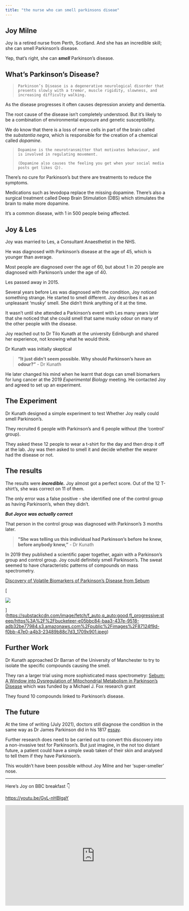 ```yaml
---
title: "the nurse who can smell parkinsons diseae"
---
```


## Joy Milne

Joy is a retired nurse from Perth, Scotland. And she has an incredible skill; she can smell Parkinson’s disease. 

Yep, that’s right, she can _**smell**_ Parkinson’s disease. 

## What’s Parkinson’s Disease?

> ```
> Parkinson’s Disease is a degenerative neurological disorder that presents slowly with a tremor, muscle rigidity, slowness, and increasing difficulty walking.  
> ```

As the disease progresses it often causes depression anxiety and dementia.

The root cause of the disease isn’t completely understood. But it’s likely to be a combination of environmental exposure and genetic susceptibility. 

We do know that there is a loss of nerve cells in part of the brain called the _substantia negra_, which is responsible for the creation of a chemical called _dopamine_.

> ```
> Dopamine is the neurotransmitter that motivates behaviour, and is involved in regulating movement. 
> 
> (Dopamine also causes the feeling you get when your social media posts get likes 😉). 
> ```

There’s no cure for Parkinson’s but there are treatments to reduce the symptoms. 

Medications such as levodopa replace the missing dopamine. There’s also a surgical treatment called Deep Brain Stimulation (DBS) which stimulates the brain to make more dopamine.

It’s a common disease, with 1 in 500 people being affected.

## Joy & Les

Joy was married to Les, a Consultant Anaesthetist in the NHS. 

He was diagnosed with Parkinson’s disease at the age of 45, which is younger than average.

Most people are diagnosed over the age of 60, but about 1 in 20 people are diagnosed with Parkinson’s under the age of 40.

Les passed away in 2015.

Several years before Les was diagnosed with the condition, Joy noticed something strange. He started to smell different. Joy describes it as an unpleasant ‘musky’ smell. She didn’t think anything of it at the time. 

It wasn’t until she attended a Parkinson’s event with Les many years later that she noticed that she could smell that same musky odour on many of the other people with the disease.

Joy reached out to Dr Tilo Kunath at the university Edinburgh and shared her experience, not knowing what he would think. 

Dr Kunath was initially skeptical 

> **“It just didn’t seem possible. Why should Parkinson’s have an odour?”** - Dr Kunath 

He later changed his mind when he learnt that dogs can smell biomarkers for lung cancer at the 2019 _Experimental Biology_ meeting. He contacted Joy and agreed to set up an experiment.

## The Experiment

Dr Kunath designed a simple experiment to test Whether Joy really could smell Parkinson’s. 

They recruited 6 people with Parkinson’s and 6 people without (the ‘control’ group). 

They asked these 12 people to wear a t-shirt for the day and then drop it off at the lab. Joy was then asked to smell it and decide whether the wearer had the disease or not.

## The results

The results were _**incredible.**_ Joy almost got a perfect score. Out of the 12 T-shirt’s, she was correct on 11 of them. 

The only error was a false positive - she identified one of the control group as having Parkinson’s, when they didn’t. 

_**But Joyce was actually correct**_

That person in the control group was diagnosed with Parkinson’s 3 months later.

> **”She was telling us this individual had Parkinson’s before he knew, before anybody knew,”** - Dr Kunath

In 2019 they published a scientific paper together, again with a Parkinson’s group and control group. Joy could definitely smell Parkinson’s. The sweat seemed to have characteristic patterns of compounds on mass spectrometry. 

[Discovery of Volatile Biomarkers of Parkinson’s Disease from Sebum](https://pubs.acs.org/doi/full/10.1021/acscentsci.8b00879)

[

![](https://substackcdn.com/image/fetch/w_1456,c_limit,f_auto,q_auto:good,fl_progressive:steep/https%3A%2F%2Fbucketeer-e05bbc84-baa3-437e-9518-adb32be77984.s3.amazonaws.com%2Fpublic%2Fimages%2F87124f9d-f0bb-47e0-a4b3-23489b88c7d3_1709x901.jpeg)



](https://substackcdn.com/image/fetch/f_auto,q_auto:good,fl_progressive:steep/https%3A%2F%2Fbucketeer-e05bbc84-baa3-437e-9518-adb32be77984.s3.amazonaws.com%2Fpublic%2Fimages%2F87124f9d-f0bb-47e0-a4b3-23489b88c7d3_1709x901.jpeg)

## Further Work

Dr Kunath approached Dr Barran of the University of Manchester to try to isolate the specific compounds causing the smell.

They ran a larger trial using more sophisticated mass spectrometry: [Sebum: A Window into Dysregulation of Mitochondrial Metabolism in Parkinson’s Disease](https://chemrxiv.org/engage/chemrxiv/article-details/60c74d3bf96a0010de2878e1) which was funded by a Michael J. Fox research grant 

They found 10 compounds linked to Parkinson’s disease.

## The future

At the time of writing (July 2021), doctors still diagnose the condition in the same way as Dr James Parkinson did in his 1817 [essay](https://books.google.co.uk/books/about/An_Essay_on_the_Shaking_Palsy.html?id=GB4-AQAAMAAJ&printsec=frontcover&source=kp_read_button&newbks=1&newbks_redir=1&redir_esc=y).

Further research does need to be carried out to convert this discovery into a non-invasive test for Parkinson’s. But just imagine, in the not too distant future, a patient could have a simple swab taken of their skin and analysed to tell them if they have Parkinson’s.

This wouldn’t have been possible without Joy Milne and her ‘super-smeller’ nose.

---

Here’s Joy on BBC breakfast 👇

https://youtu.be/GyL-nHBlgaY

<iframe width="560" height="315" src="https://www.youtube.com/embed/GyL-nHBlgaY" title="YouTube video player" frameborder="0" allow="accelerometer; autoplay; clipboard-write; encrypted-media; gyroscope; picture-in-picture; web-share" allowfullscreen></iframe>
